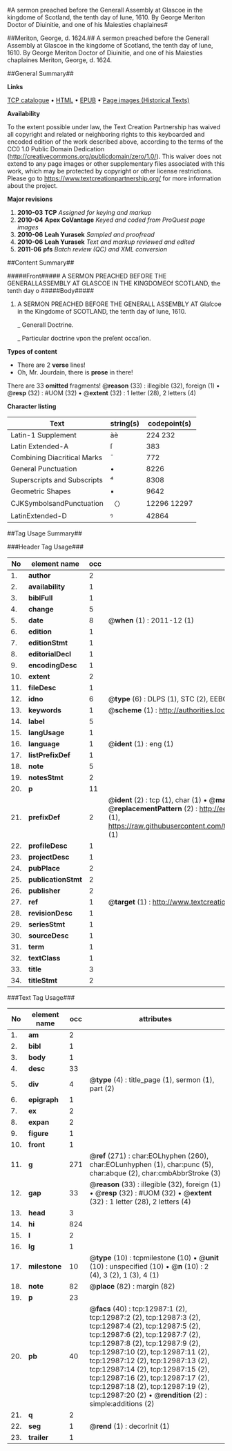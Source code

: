 #A sermon preached before the Generall Assembly at Glascoe in the kingdome of Scotland, the tenth day of Iune, 1610. By George Meriton Doctor of Diuinitie, and one of his Maiesties chaplaines#

##Meriton, George, d. 1624.##
A sermon preached before the Generall Assembly at Glascoe in the kingdome of Scotland, the tenth day of Iune, 1610. By George Meriton Doctor of Diuinitie, and one of his Maiesties chaplaines
Meriton, George, d. 1624.

##General Summary##

**Links**

[TCP catalogue](http://www.ota.ox.ac.uk/tcp/)  • 
[HTML](http://tei.it.ox.ac.uk/tcp/Texts-HTML/free/A07/A07454.html)  • 
[EPUB](http://tei.it.ox.ac.uk/tcp/Texts-EPUB/free/A07/A07454.epub) • 
[Page images (Historical Texts)](https://historicaltexts.jisc.ac.uk/eebo-99847919e)

**Availability**

To the extent possible under law, the Text Creation Partnership has waived all copyright and related or neighboring rights to this keyboarded and encoded edition of the work described above, according to the terms of the CC0 1.0 Public Domain Dedication (http://creativecommons.org/publicdomain/zero/1.0/). This waiver does not extend to any page images or other supplementary files associated with this work, which may be protected by copyright or other license restrictions. Please go to https://www.textcreationpartnership.org/ for more information about the project.

**Major revisions**

1. __2010-03__ __TCP__ *Assigned for keying and markup*
1. __2010-04__ __Apex CoVantage__ *Keyed and coded from ProQuest page images*
1. __2010-06__ __Leah Yurasek__ *Sampled and proofread*
1. __2010-06__ __Leah Yurasek__ *Text and markup reviewed and edited*
1. __2011-06__ __pfs__ *Batch review (QC) and XML conversion*

##Content Summary##

#####Front#####
A SERMON PREACHED BEFORE THE GENERALLASSEMBLY AT GLASCOE IN THE KINGDOMEOf SCOTLAND, the tenth day o
#####Body#####

1. A SERMON PREACHED BEFORE THE GENERALL ASSEMBLY AT Glaſcoe in the Kingdome of SCOTLAND, the tenth day of Iune, 1610.

    _ Generall Doctrine.

    _ Particular doctrine vpon the preſent occaſion.

**Types of content**

  * There are 2 **verse** lines!
  * Oh, Mr. Jourdain, there is **prose** in there!

There are 33 **omitted** fragments! 
 @__reason__ (33) : illegible (32), foreign (1)  •  @__resp__ (32) : #UOM (32)  •  @__extent__ (32) : 1 letter (28), 2 letters (4)

**Character listing**


|Text|string(s)|codepoint(s)|
|---|---|---|
|Latin-1 Supplement|àè|224 232|
|Latin Extended-A|ſ|383|
|Combining             Diacritical Marks|̄|772|
|General Punctuation|•|8226|
|Superscripts             and Subscripts|⁴|8308|
|Geometric Shapes|▪|9642|
|CJKSymbolsandPunctuation|〈〉|12296 12297|
|LatinExtended-D|ꝰ|42864|

##Tag Usage Summary##

###Header Tag Usage###

|No|element name|occ|attributes|
|---|---|---|---|
|1.|__author__|2||
|2.|__availability__|1||
|3.|__biblFull__|1||
|4.|__change__|5||
|5.|__date__|8| @__when__ (1) : 2011-12 (1)|
|6.|__edition__|1||
|7.|__editionStmt__|1||
|8.|__editorialDecl__|1||
|9.|__encodingDesc__|1||
|10.|__extent__|2||
|11.|__fileDesc__|1||
|12.|__idno__|6| @__type__ (6) : DLPS (1), STC (2), EEBO-CITATION (1), PROQUEST (1), VID (1)|
|13.|__keywords__|1| @__scheme__ (1) : http://authorities.loc.gov/ (1)|
|14.|__label__|5||
|15.|__langUsage__|1||
|16.|__language__|1| @__ident__ (1) : eng (1)|
|17.|__listPrefixDef__|1||
|18.|__note__|5||
|19.|__notesStmt__|2||
|20.|__p__|11||
|21.|__prefixDef__|2| @__ident__ (2) : tcp (1), char (1)  •  @__matchPattern__ (2) : ([0-9\-]+):([0-9IVX]+) (1), (.+) (1)  •  @__replacementPattern__ (2) : http://eebo.chadwyck.com/downloadtiff?vid=$1&page=$2 (1), https://raw.githubusercontent.com/textcreationpartnership/Texts/master/tcpchars.xml#$1 (1)|
|22.|__profileDesc__|1||
|23.|__projectDesc__|1||
|24.|__pubPlace__|2||
|25.|__publicationStmt__|2||
|26.|__publisher__|2||
|27.|__ref__|1| @__target__ (1) : http://www.textcreationpartnership.org/docs/. (1)|
|28.|__revisionDesc__|1||
|29.|__seriesStmt__|1||
|30.|__sourceDesc__|1||
|31.|__term__|1||
|32.|__textClass__|1||
|33.|__title__|3||
|34.|__titleStmt__|2||


###Text Tag Usage###

|No|element name|occ|attributes|
|---|---|---|---|
|1.|__am__|2||
|2.|__bibl__|1||
|3.|__body__|1||
|4.|__desc__|33||
|5.|__div__|4| @__type__ (4) : title_page (1), sermon (1), part (2)|
|6.|__epigraph__|1||
|7.|__ex__|2||
|8.|__expan__|2||
|9.|__figure__|1||
|10.|__front__|1||
|11.|__g__|271| @__ref__ (271) : char:EOLhyphen (260), char:EOLunhyphen (1), char:punc (5), char:abque (2), char:cmbAbbrStroke (3)|
|12.|__gap__|33| @__reason__ (33) : illegible (32), foreign (1)  •  @__resp__ (32) : #UOM (32)  •  @__extent__ (32) : 1 letter (28), 2 letters (4)|
|13.|__head__|3||
|14.|__hi__|824||
|15.|__l__|2||
|16.|__lg__|1||
|17.|__milestone__|10| @__type__ (10) : tcpmilestone (10)  •  @__unit__ (10) : unspecified (10)  •  @__n__ (10) : 2 (4), 3 (2), 1 (3), 4 (1)|
|18.|__note__|82| @__place__ (82) : margin (82)|
|19.|__p__|23||
|20.|__pb__|40| @__facs__ (40) : tcp:12987:1 (2), tcp:12987:2 (2), tcp:12987:3 (2), tcp:12987:4 (2), tcp:12987:5 (2), tcp:12987:6 (2), tcp:12987:7 (2), tcp:12987:8 (2), tcp:12987:9 (2), tcp:12987:10 (2), tcp:12987:11 (2), tcp:12987:12 (2), tcp:12987:13 (2), tcp:12987:14 (2), tcp:12987:15 (2), tcp:12987:16 (2), tcp:12987:17 (2), tcp:12987:18 (2), tcp:12987:19 (2), tcp:12987:20 (2)  •  @__rendition__ (2) : simple:additions (2)|
|21.|__q__|2||
|22.|__seg__|1| @__rend__ (1) : decorInit (1)|
|23.|__trailer__|1||
